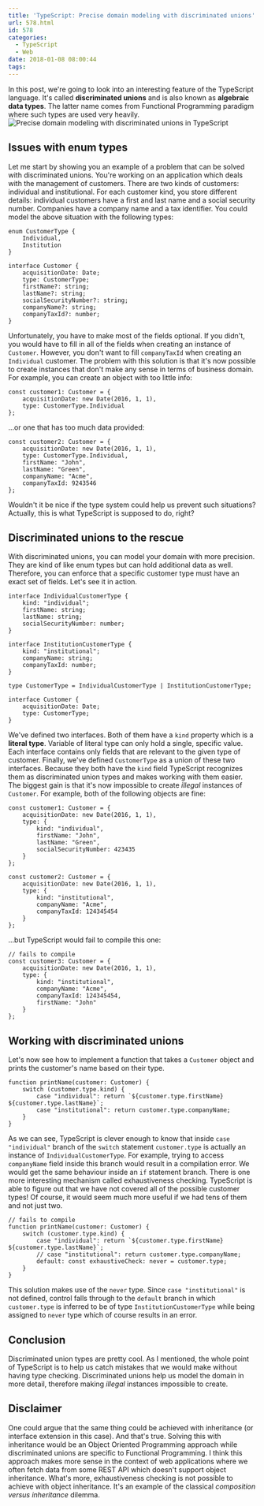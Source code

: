 ```yaml
---
title: 'TypeScript: Precise domain modeling with discriminated unions'
url: 578.html
id: 578
categories:
  - TypeScript
  - Web
date: 2018-01-08 08:00:44
tags:
---
```


In this post, we're going to look into an interesting feature of the TypeScript language. It's called **discriminated unions** and is also known as **algebraic data types**. The latter name comes from Functional Programming paradigm where such types are used very heavily. ![Precise domain modeling with discriminated unions in TypeScript](https://codewithstyle.info/wp-content/uploads/2018/01/Precise-domain-modelling-with-discriminated-unions.png)

Issues with enum types
----------------------

Let me start by showing you an example of a problem that can be solved with discriminated unions. You're working on an application which deals with the management of customers. There are two kinds of customers: individual and institutional. For each customer kind, you store different details: individual customers have a first and last name and a social security number. Companies have a company name and a tax identifier. You could model the above situation with the following types:

    enum CustomerType {
        Individual,
        Institution
    }
    
    interface Customer {
        acquisitionDate: Date;
        type: CustomerType;
        firstName?: string;
        lastName?: string;
        socialSecurityNumber?: string;
        companyName?: string;
        companyTaxId?: number;
    }
    

Unfortunately, you have to make most of the fields optional. If you didn't, you would have to fill in all of the fields when creating an instance of `Customer`. However, you don't want to fill `companyTaxId` when creating an `Individual` customer. The problem with this solution is that it's now possible to create instances that don't make any sense in terms of business domain. For example, you can create an object with too little info:

    const customer1: Customer = { 
        acquisitionDate: new Date(2016, 1, 1),
        type: CustomerType.Individual
    };
    

...or one that has too much data provided:

    const customer2: Customer = { 
        acquisitionDate: new Date(2016, 1, 1),
        type: CustomerType.Individual,
        firstName: "John",
        lastName: "Green",
        companyName: "Acme",
        companyTaxId: 9243546
    };
    

Wouldn't it be nice if the type system could help us prevent such situations? Actually, this is what TypeScript is supposed to do, right?

Discriminated unions to the rescue
----------------------------------

With discriminated unions, you can model your domain with more precision. They are kind of like enum types but can hold additional data as well. Therefore, you can enforce that a specific customer type must have an exact set of fields. Let's see it in action.

    interface IndividualCustomerType {
        kind: "individual";
        firstName: string;
        lastName: string;
        socialSecurityNumber: number;
    }
    
    interface InstitutionCustomerType {
        kind: "institutional";
        companyName: string;
        companyTaxId: number;
    }
    
    type CustomerType = IndividualCustomerType | InstitutionCustomerType;
    
    interface Customer {
        acquisitionDate: Date;
        type: CustomerType;
    }
    

We've defined two interfaces. Both of them have a `kind` property which is a **literal type**. Variable of literal type can only hold a single, specific value. Each interface contains only fields that are relevant to the given type of customer. Finally, we've defined `CustomerType` as a union of these two interfaces. Because they both have the `kind` field TypeScript recognizes them as discriminated union types and makes working with them easier. The biggest gain is that it's now impossible to create _illegal_ instances of `Customer`. For example, both of the following objects are fine:

    const customer1: Customer = { 
        acquisitionDate: new Date(2016, 1, 1),
        type: {
            kind: "individual",
            firstName: "John",
            lastName: "Green",
            socialSecurityNumber: 423435
        }
    };
    
    const customer2: Customer = { 
        acquisitionDate: new Date(2016, 1, 1),
        type: {
            kind: "institutional",
            companyName: "Acme",
            companyTaxId: 124345454
        }
    };
    

...but TypeScript would fail to compile this one:

    // fails to compile
    const customer3: Customer = { 
        acquisitionDate: new Date(2016, 1, 1),
        type: {
            kind: "institutional",
            companyName: "Acme",
            companyTaxId: 124345454,
            firstName: "John"
        }
    };
    

Working with discriminated unions
---------------------------------

Let's now see how to implement a function that takes a `Customer` object and prints the customer's name based on their type.

    function printName(customer: Customer) {
        switch (customer.type.kind) {
            case "individual": return `${customer.type.firstName} ${customer.type.lastName}`;
            case "institutional": return customer.type.companyName;
        }
    }
    

As we can see, TypeScript is clever enough to know that inside `case "individual"` branch of the `switch` statement `customer.type` is actually an instance of `IndividualCustomerType`. For example, trying to access `companyName` field inside this branch would result in a compilation error. We would get the same behaviour inside an `if` statement branch. There is one more interesting mechanism called exhaustiveness checking. TypeScript is able to figure out that we have not covered all of the possible customer types! Of course, it would seem much more useful if we had tens of them and not just two.

    // fails to compile
    function printName(customer: Customer) {
        switch (customer.type.kind) {
            case "individual": return `${customer.type.firstName} ${customer.type.lastName}`;
            // case "institutional": return customer.type.companyName;
            default: const exhaustiveCheck: never = customer.type;
        }
    }
    

This solution makes use of the `never` type. Since `case "institutional"` is not defined, control falls through to the `default` branch in which `customer.type` is inferred to be of type `InstitutionCustomerType` while being assigned to `never` type which of course results in an error.

Conclusion
----------

Discriminated union types are pretty cool. As I mentioned, the whole point of TypeScript is to help us catch mistakes that we would make without having type checking. Discriminated unions help us model the domain in more detail, therefore making _illegal_ instances impossible to create.

Disclaimer
----------

One could argue that the same thing could be achieved with inheritance (or interface extension in this case). And that's true. Solving this with inheritance would be an Object Oriented Programming approach while discriminated unions are specific to Functional Programming. I think this approach makes more sense in the context of web applications where we often fetch data from some REST API which doesn't support object inheritance. What's more, exhaustiveness checking is not possible to achieve with object inheritance. It's an example of the classical _composition versus inheritance_ dilemma.